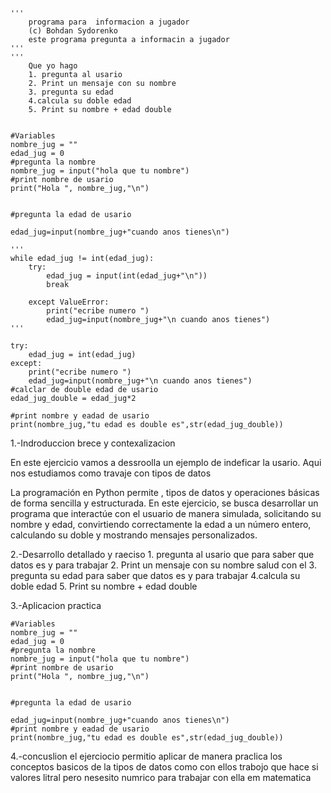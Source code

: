 ```
'''
    programa para  informacion a jugador 
    (c) Bohdan Sydorenko 
    este programa pregunta a informacin a jugador 
'''
'''
    Que yo hago
    1. pregunta al usario 
    2. Print un mensaje con su nombre 
    3. pregunta su edad 
    4.calcula su doble edad 
    5. Print su nombre + edad double 


#Variables
nombre_jug = ""
edad_jug = 0
#pregunta la nombre 
nombre_jug = input("hola que tu nombre")
#print nombre de usario
print("Hola ", nombre_jug,"\n")


#pregunta la edad de usario 

edad_jug=input(nombre_jug+"cuando anos tienes\n")

'''
while edad_jug != int(edad_jug):
    try:
        edad_jug = input(int(edad_jug+"\n")) 
        break

    except ValueError:
        print("ecribe numero ")
        edad_jug=input(nombre_jug+"\n cuando anos tienes")
'''

try:
    edad_jug = int(edad_jug)
except:
    print("ecribe numero ")
    edad_jug=input(nombre_jug+"\n cuando anos tienes")
#calclar de double edad de usario 
edad_jug_double = edad_jug*2

#print nombre y eadad de usario 
print(nombre_jug,"tu edad es double es",str(edad_jug_double))
```


1.-Indroduccion brece y contexalizacion

En este ejercicio   vamos a dessroolla un ejemplo de indeficar la usario. Aqui nos estudiamos como travaje con tipos de datos 

La programación en Python permite , tipos de datos y operaciones básicas de forma sencilla y estructurada. En este ejercicio, se busca desarrollar un programa que interactúe con el usuario de manera simulada, solicitando su nombre y edad, convirtiendo correctamente la edad a un número entero, calculando su doble y mostrando mensajes personalizados.

2.-Desarrollo detallado y raeciso 
    1. pregunta al usario que para saber que datos es y para trabajar 
    2. Print un mensaje con su nombre salud con el 
    3. pregunta su edad para saber que datos es y para trabajar 
    4.calcula su doble edad 
    5. Print su nombre + edad double 

3.-Aplicacion practica

```
#Variables
nombre_jug = ""
edad_jug = 0
#pregunta la nombre 
nombre_jug = input("hola que tu nombre")
#print nombre de usario
print("Hola ", nombre_jug,"\n")


#pregunta la edad de usario 

edad_jug=input(nombre_jug+"cuando anos tienes\n")
#print nombre y eadad de usario 
print(nombre_jug,"tu edad es double es",str(edad_jug_double))
```

4.-concuslion 
el ejerciocio permitio aplicar de manera praclica los conceptos basicos de la tipos de datos 
como con ellos trabojo que hace si valores litral pero nesesito numrico para trabajar con ella em matematica

